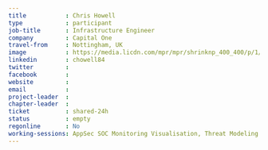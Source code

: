 ```yaml
---
title           : Chris Howell
type            : participant
job-title       : Infrastructure Engineer
company         : Capital One
travel-from     : Nottingham, UK
image           : https://media.licdn.com/mpr/mpr/shrinknp_400_400/p/1/005/078/2fa/1484aca.jpg
linkedin        : chowell84
twitter         :
facebook        :
website         :
email           :
project-leader  :
chapter-leader  :
ticket          : shared-24h
status          : empty
regonline       : No
working-sessions: AppSec SOC Monitoring Visualisation, Threat Modeling Cloud Migrations, Threat Modeling IoT Devices, Women in Cyber, DoS Playbook, Docker Security, Ransomware Playbook, Visit Bletchley Park
---
```


<!-- put more details about participant here -->
